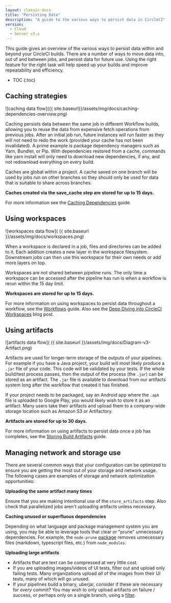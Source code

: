 ```yaml
---
layout: classic-docs
title: "Persisting Data"
description: "A guide to the various ways to persist data in CircleCI"
version:
  - Cloud
  - Server v2.x
---
```


This guide gives an overview of the various ways to persist data within and beyond your CircleCI builds. There are a number of ways to move data into, out of and between jobs, and persist data for future use. Using the right feature for the right task will help speed up your builds and improve repeatability and efficiency.

* TOC {:toc}

## Caching strategies

![caching data flow]({{ site.baseurl}}/assets/img/docs/caching-dependencies-overview.png)

Caching persists data between the same job in different Workflow builds, allowing you to reuse the data from expensive fetch operations from previous jobs. After an initial job run, future instances will run faster as they will not need to redo the work (provided your cache has not been invalidated). A prime example is package dependency managers such as Yarn, Bundler, or Pip. With dependencies restored from a cache, commands like yarn install will only need to download new dependencies, if any, and not redownload everything on every build.

Caches are global within a project. A cache saved on one branch will be used by jobs run on other branches so they should only be used for data that is suitable to share across branches.

**Caches created via the save_cache step are stored for up to 15 days.**

For more information see the [Caching Dependencies]({{site.baseurl}}/2.0/caching/) guide.

## Using workspaces

![workspaces data flow]( {{ site.baseurl }}/assets/img/docs/workspaces.png)

When a workspace is declared in a job, files and directories can be added to it. Each addition creates a new layer in the workspace filesystem. Downstream jobs can then use this workspace for their own needs or add more layers on top.

Workspaces are not shared between pipeline runs. The only time a workspace can be accessed after the pipeline has run is when a workflow is rerun within the 15 day limit.

**Workspaces are stored for up to 15 days.**

For more information on using workspaces to persist data throughout a workflow, see the [Workflows]({{site.baseurl}}/2.0/workflows/#using-workspaces-to-share-data-among-jobs) guide. Also see the [Deep Diving into CircleCI Workspaces](https://circleci.com/blog/deep-diving-into-circleci-workspaces/) blog post.

## Using artifacts

!\[artifacts data flow\]( {{ site.baseurl }}/assets/img/docs/Diagram-v3-Artifact.png)

Artifacts are used for longer-term storage of the outputs of your pipelines. For example if you have a Java project, your build will most likely produce a `.jar` file of your code. This code will be validated by your tests. If the whole build/test process passes, then the output of the process (the `.jar`) can be stored as an artifact. The `.jar` file is available to download from our artifacts system long after the workflow that created it has finished.

If your project needs to be packaged, say an Android app where the `.apk` file is uploaded to Google Play, you would likely wish to store it as an artifact. Many users take their artifacts and upload them to a company-wide storage location such as Amazon S3 or Artifactory.

**Artifacts are stored for up to 30 days.**

For more information on using artifacts to persist data once a job has completes, see the [Storing Build Artifacts]({{site.baseurl}}/2.0/artifacts/) guide.


## Managing network and storage use

There are several common ways that your configuration can be optimized to ensure you are getting the most out of your storage and network usage. The following cases are examples of storage and network optimization opportunities:

**Uploading the same artifact many times**

Ensure that you are making intentional use of the `store_artifacts` step. Also check that parallelized jobs aren't uploading artifacts unless necessary.

**Caching unused or superfluous dependencies**

Depending on what language and package management system you are using, you may be able to leverage tools that clear or "prune" unnecessary dependencies. For example, the `node-prune` [package](https://github.com/tj/node-prune) removes unnecessary files (markdown, typescript files, etc.) from `node_modules`.

**Uploading large artifacts**

- Artifacts that are text can be compressed at very little cost.
- If you are uploading images/videos of UI tests, filter out and upload only failing tests. Many organizations upload _all_ of the images from their UI tests, many of which will go unused.
- If your pipelines build a binary, uberjar, consider if these are necessary for *every* commit? You may wish to only upload artifacts on failure / success, or perhaps only on a single branch, using a [filter]({{site.baseurl}}/2.0//configuration-reference/#filters).




